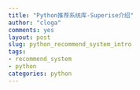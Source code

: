 ```yaml
---
title: "Python推荐系统库-Superise介绍"
author: "cloga"
comments: yes
layout: post
slug: python_recommend_system_intro
tags:
- recommend_system
- python
categories: python
---
```


